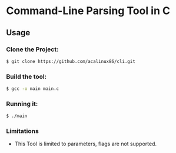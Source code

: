 # Command-Line Parsing Tool in C

## Usage
### Clone the Project:
```bash
$ git clone https://github.com/acalinux86/cli.git
```

### Build the tool:
``` bash
$ gcc -o main main.c
```

### Running it:
``` bash
$ ./main
```

### Limitations
- This Tool is limited to parameters, flags are not supported.
